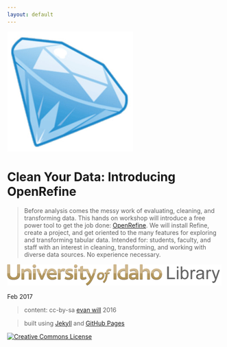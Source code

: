 ```yaml
---
layout: default
---
```


![openrefine](images/refinegem.jpg)

# Clean Your Data: Introducing OpenRefine

> Before analysis comes the messy work of evaluating, cleaning, and transforming data. This hands on workshop will introduce a free power tool to get the job done: [OpenRefine](http://openrefine.org/index.html). We will install Refine, create a project, and get oriented to the many features for exploring and transforming tabular data. Intended for: students, faculty, and staff with an interest in cleaning, transforming, and working with diverse data sources. No experience necessary.

[![University of Idaho Library logo](images/header-brand.png)](http://www.lib.uidaho.edu/)

Feb 2017

> content: cc-by-sa <a href="https://github.com/evanwill">evan will</a> 2016

> built using [Jekyll](https://jekyllrb.com/) and [GitHub Pages](https://pages.github.com/)

<a href="http://creativecommons.org/licenses/by-sa/4.0/" rel="license"><img style="border-width: 0;" src="https://i.creativecommons.org/l/by-sa/4.0/88x31.png" alt="Creative Commons License" /></a>
